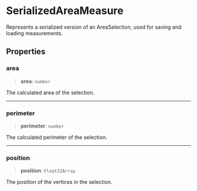 # SerializedAreaMeasure

Represents a serialized version of an AreaSelection, used for saving and loading measurements.

## Properties

### area

> **area**: `number`

The calculated area of the selection.

***

### perimeter

> **perimeter**: `number`

The calculated perimeter of the selection.

***

### position

> **position**: `Float32Array`

The position of the vertices in the selection.
